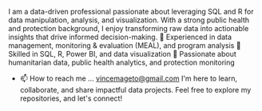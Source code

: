 I am a data-driven professional passionate about leveraging SQL and R for data manipulation, analysis, and visualization. With a strong public health and protection background, I enjoy transforming raw data into actionable insights that drive informed decision-making.
🔹 Experienced in data management, monitoring & evaluation (MEAL), and program analysis
🔹 Skilled in SQL, R, Power BI, and data visualization
🔹 Passionate about humanitarian data, public health analytics, and protection monitoring
- 📫 How to reach me ... vincemageto@gmail.com
I'm here to learn, collaborate, and share impactful data projects. Feel free to explore my repositories, and let's connect!
<!---
vincemageto/vincemageto is a ✨ special ✨ repository because its `README.md` (this file) appears on your GitHub profile.
You can click the Preview link to take a look at your changes.
--->
